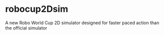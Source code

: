 # robocup2Dsim
A new Robo World Cup 2D simulator designed for faster paced action than the official simulator
